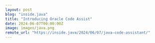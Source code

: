 ```yaml
---
layout: post
blog: "inside.java"
title: "Introducing Oracle Code Assist"
date: 2024-06-07T00:00:00Z
image: images/java.png
remote_url: "https://inside.java/2024/06/07/java-code-assistant/"
---
```


